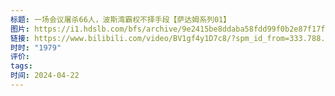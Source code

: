 ```yaml
---
标题: 一场会议屠杀66人，波斯湾霸权不择手段【萨达姆系列01】
图片: https://i1.hdslb.com/bfs/archive/9e2415be8ddaba58fdd99f0b2e87f17fee934ae3.jpg@518w_290h_1c_!web-video-share-cover.avif
链接: https://www.bilibili.com/video/BV1gf4y1D7c8/?spm_id_from=333.788.recommend_more_video.4&vd_source=e815fa5e2c428a98163e9d19be40ec58
时时: "1979"
评价: 
tags: 
时间: 2024-04-22
---
```


